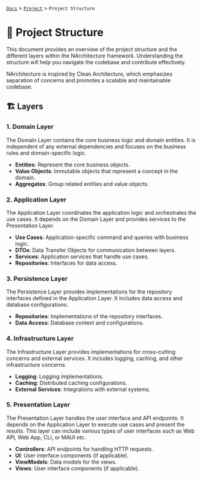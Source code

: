 [`Docs`](../README.md) > [`Project`](./README.md) > `Project Structure`

# 📂 Project Structure
This document provides an overview of the project structure and the different layers within the NArchitecture framework. Understanding the structure will help you navigate the codebase and contribute effectively.

NArchitecture is inspired by Clean Architecture, which emphasizes separation of concerns and promotes a scalable and maintainable codebase.

## 🏗️ Layers

### 1. **Domain Layer**
The Domain Layer contains the core business logic and domain entities. It is independent of any external dependencies and focuses on the business rules and domain-specific logic.

- **Entities**: Represent the core business objects.
- **Value Objects**: Immutable objects that represent a concept in the domain.
- **Aggregates**: Group related entities and value objects.

### 2. **Application Layer**
The Application Layer coordinates the application logic and orchestrates the use cases. It depends on the Domain Layer and provides services to the Presentation Layer.

- **Use Cases**: Application-specific command and queries with business logic.
- **DTOs**: Data Transfer Objects for communication between layers.
- **Services**: Application services that handle use cases.
- **Repositories**: Interfaces for data access.

### 3. **Persistence Layer**
The Persistence Layer provides implementations for the repository interfaces defined in the Application Layer. It includes data access and database configurations.

- **Repositories**: Implementations of the repository interfaces.
- **Data Access**: Database context and configurations.

### 4. **Infrastructure Layer**
The Infrastructure Layer provides implementations for cross-cutting concerns and external services. It includes logging, caching, and other infrastructure concerns.

- **Logging**: Logging implementations.
- **Caching**: Distributed caching configurations.
- **External Services**: Integrations with external systems.

### 5. **Presentation Layer**
The Presentation Layer handles the user interface and API endpoints. It depends on the Application Layer to execute use cases and present the results. This layer can include various types of user interfaces such as Web API, Web App, CLI, or MAUI etc.

- **Controllers**: API endpoints for handling HTTP requests.
- **UI**: User interface components (if applicable).
- **ViewModels**: Data models for the views.
- **Views**: User interface components (if applicable).
